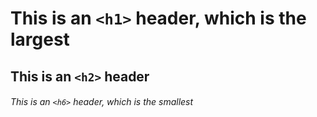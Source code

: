 # This is an `<h1>` header, which is the largest

## This is an `<h2>` header

###### This is an `<h6>` header, which is the smallest 
